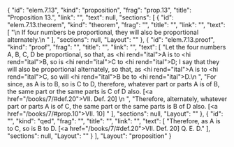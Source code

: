 {
  "id": "elem.7.13",
  "kind": "proposition",
  "frag": "prop.13",
  "title": "Proposition 13.",
  "link": "",
  "text": null,
  "sections": [
    {
      "id": "elem.7.13.theorem",
      "kind": "theorem",
      "frag": "",
      "title": "",
      "link": "",
      "text": [
        "\n       If four numbers be proportional, they will also be proportional alternately.\n      "
      ],
      "sections": null,
      "Layout": ""
    },
    {
      "id": "elem.7.13.proof",
      "kind": "proof",
      "frag": "",
      "title": "",
      "link": "",
      "text": [
        "Let the four numbers A, B, C, D be proportional, so that, as <hi rend=\"ital\">A</hi> is to <hi rend=\"ital\">B</hi>, so is <hi rend=\"ital\">C</hi> to <hi rend=\"ital\">D</hi>; I say that they will also be proportional alternately, so that, as <hi rend=\"ital\">A</hi> is to <hi rend=\"ital\">C</hi>, so will <hi rend=\"ital\">B</hi> be to <hi rend=\"ital\">D</hi>.\n      ",
        "For since, as A is to B, so is C to D, therefore, whatever part or parts A is of B, the same part or the same parts is C of D also. [<a href=\"/books/7/#def.20\">VII. Def. 20</a>] \n      ",
        "Therefore, alternately, whatever part or parts A is of C, the same part or the same parts is B of D also. [<a href=\"/books/7/#prop.10\">VII. 10</a>] "
      ],
      "sections": null,
      "Layout": ""
    },
    {
      "id": "",
      "kind": "qed",
      "frag": "",
      "title": "",
      "link": "",
      "text": [
        "Therefore, as A is to C, so is B to D. [<a href=\"/books/7/#def.20\">VII. Def. 20</a>] Q. E. D."
      ],
      "sections": null,
      "Layout": ""
    }
  ],
  "Layout": "proposition"
}
